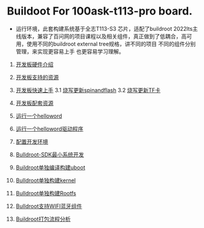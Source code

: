 # Buildoot For 100ask-t113-pro board.

* 运行环境，此套构建系统基于全志T113-S3 芯片，适配了buildroot 2022lts主线版本，兼容了百问网的项目课程以及相关组件，真正做到了低耦合，高可用，使用不同的buildroot external tree规格，讲不同的项目 不同的组件分别管理，来实现更容易上手 也更容易学习理解。

1. [开发板硬件介绍](./docs/01-BoardIntroduction.md)

2. [开发板支持的资源](./docs/02-SupportingResources.md)

3. [开发板快速上手](./docs/03-QuickStart.md)
	3.1  [烧写更新spinandflash](./docs/03-1_FlashSystemSpiFlash.md)
	3.2  [烧写更新TF卡](./docs/03-2_FlashSystemTFCard.md)

4. [开发板配套资源](./docs/04-StudyPath.md)

5. [运行一个helloword](./docs/05-1_RunHelloword.md)

6. [运行一个helloword驱动程序](./docs/05-2_RunHellowordDriver.md)

7. [配置开发环境](./docs/06-ConfigHostEnv.md)

8. [BuIldroot-SDK最小系统开发](./docs/07-Buildroot-SDK_DevelopmentGuide.md)

9. [Buildroot单独编译构建uboot](./docs/08-BuildBootloader.md)

10. [BuIldroot单独构建kernel](./docs/09-BuildLinuxKernel.md)

11. [BuIldroot单独构建Rootfs](./docs/10-BuildRootfs.md)

12. [BuIldroot支持WIFI蓝牙组件](./docs/10-BuildRootfs.md)

13. [Buildroot打包流程分析](./docs/11-StartProcessAnalysis.md)









